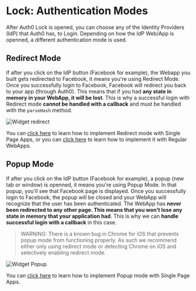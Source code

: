 # Lock: Authentication Modes

After Auth0 Lock is opened, you can choose any of the Identity Providers (IdP) that Auth0 has, to Login. Depending on how the IdP Web/App is openned, a different authentication mode is used.

## Redirect Mode

If after you click on the IdP button (Facebook for example), the Webapp you built gets redirected to Facebook, it means you're using Redirect Mode. Once you successfully login to Facebook, Facebook will redirect you back to your app (through Auth0). This means that if you had **any state in memory in your WebApp, it will be lost**. This is why a successful login with Redirect mode **cannot be handled with a callback** and must be handled with the `parseHash` method.

![Widget redirect](http://cl.ly/image/2o423i362s2P/WidgetRedirect.gif)

You can [click here](/libraries/lock/types-of-applications#redirect-mode) to learn how to implement Redirect mode with Single Page Apps, or you can [click here](/libraries/lock/types-of-applications#redirect-mode-1) to learn how to implement it with Regular WebApps.

## Popup Mode

If after you click on the IdP button (Facebook for example), a popup (new tab or window) is openned, it means you're using Popup Mode. In that popup, you'll see that Facebook page is displayed. Once you successfully login to Facebook, the popup will be closed and your WebApp will recognize that the user has been authenticated. The WebApp has **never been redirected to any other page. This means that you won't lose any state in memory that your application had**. This is why we can **handle successful login with a callback** in this case.

> WARNING: There is a known bug in Chrome for iOS that prevents popup mode from functioning properly. As such we recommend either only using redirect mode or detecting Chrome on iOS and selectively enabling redirect mode.

![Widget Popup](https://cloudup.com/cg8u9kVV5Vh+)

You can [click here](/libraries/lock/types-of-applications#popup-mode) to learn how to implement Popup mode with Single Page Apps.
